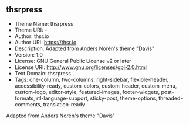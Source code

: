 ## thsrpress

- Theme Name: thsrpress
- Theme URI: -
- Author: thsr.io
- Author URI: https://thsr.io
- Description: Adapted from Anders Norén's theme "Davis"
- Version: 1.0
- License: GNU General Public License v2 or later
- License URI: http://www.gnu.org/licenses/gpl-2.0.html
- Text Domain: thsrpress
- Tags: one-column, two-columns, right-sidebar, flexible-header, accessibility-ready, custom-colors, custom-header, custom-menu, custom-logo, editor-style, featured-images, footer-widgets, post-formats, rtl-language-support, sticky-post, theme-options, threaded-comments, translation-ready

Adapted from Anders Norén's theme "Davis"